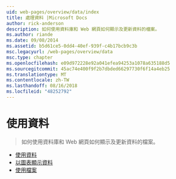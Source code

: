 ```yaml
---
uid: web-pages/overview/data/index
title: 處理資料 |Microsoft Docs
author: rick-anderson
description: 如何使用資料庫和 Web 網頁如何顯示及更新資料的檔案。
ms.author: riande
ms.date: 09/08/2014
ms.assetid: b5d61ce5-0dd4-40ef-939f-c4b17bcb9c3b
msc.legacyurl: /web-pages/overview/data
msc.type: chapter
ms.openlocfilehash: e09d972228e92a041efea94253a1078a635188d5
ms.sourcegitcommit: 45ac74e400f9f2b7dbded66297730f6f14a4eb25
ms.translationtype: MT
ms.contentlocale: zh-TW
ms.lasthandoff: 08/16/2018
ms.locfileid: "48252792"
---
```

<a name="working-with-data"></a>使用資料
====================
> 如何使用資料庫和 Web 網頁如何顯示及更新資料的檔案。


- [使用資料](5-working-with-data.md)
- [以圖表顯示資料](7-displaying-data-in-a-chart.md)
- [使用檔案](working-with-files.md)
